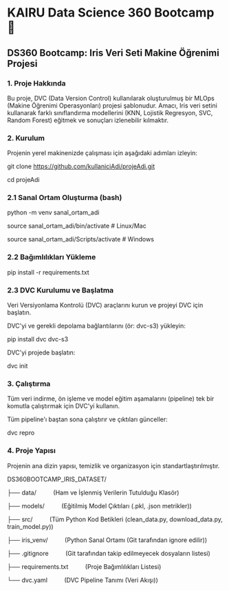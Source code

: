 # KAIRU Data Science 360 Bootcamp 🚀
## DS360 Bootcamp: Iris Veri Seti Makine Öğrenimi Projesi


### 1. Proje Hakkında

Bu proje, DVC (Data Version Control) kullanılarak oluşturulmuş bir MLOps (Makine Öğrenimi Operasyonları) projesi şablonudur. Amacı, Iris veri setini kullanarak farklı sınıflandırma modellerini (KNN, Lojistik Regresyon, SVC, Random Forest) eğitmek ve sonuçları izlenebilir kılmaktır.


### 2. Kurulum

Projenin yerel makinenizde çalışması için aşağıdaki adımları izleyin:

git clone https://github.com/kullaniciAdi/projeAdi.git

cd projeAdi


### 2.1 Sanal Ortam Oluşturma (bash)

python -m venv sanal_ortam_adi

source sanal_ortam_adi/bin/activate  # Linux/Mac

source sanal_ortam_adi/Scripts/activate   # Windows


### 2.2 Bağımlılıkları Yükleme

pip install -r requirements.txt


### 2.3 DVC Kurulumu ve Başlatma

Veri Versiyonlama Kontrolü (DVC) araçlarını kurun ve projeyi DVC için başlatın.

DVC'yi ve gerekli depolama bağlantılarını (ör: dvc-s3) yükleyin:

pip install dvc dvc-s3

DVC'yi projede başlatın:

dvc init


### 3. Çalıştırma

Tüm veri indirme, ön işleme ve model eğitim aşamalarını (pipeline) tek bir komutla çalıştırmak için DVC'yi kullanın.

Tüm pipeline'ı baştan sona çalıştırır ve çıktıları günceller:

dvc repro


### 4. Proje Yapısı

Projenin ana dizin yapısı, temizlik ve organizasyon için standartlaştırılmıştır.

DS360BOOTCAMP_IRIS_DATASET/

├── data/             &nbsp;&nbsp;&nbsp;&nbsp;&nbsp;&nbsp;&nbsp;&nbsp; (Ham ve İşlenmiş Verilerin Tutulduğu Klasör)

├── models/           &nbsp;&nbsp;&nbsp;&nbsp;&nbsp;&nbsp;&nbsp;&nbsp; (Eğitilmiş Model Çıktıları (.pkl, .json metrikler))

├── src/              &nbsp;&nbsp;&nbsp;&nbsp;&nbsp;&nbsp;&nbsp;&nbsp; (Tüm Python Kod Betikleri (clean_data.py, download_data.py, train_model.py))

├── iris_venv/        &nbsp;&nbsp;&nbsp;&nbsp;&nbsp;&nbsp;&nbsp;&nbsp; (Python Sanal Ortamı (Git tarafından ignore edilir))

├── .gitignore        &nbsp;&nbsp;&nbsp;&nbsp;&nbsp;&nbsp;&nbsp;&nbsp; (Git tarafından takip edilmeyecek dosyaların listesi)

├── requirements.txt  &nbsp;&nbsp;&nbsp;&nbsp;&nbsp;&nbsp;&nbsp;&nbsp; (Proje Bağımlılıkları Listesi)

└── dvc.yaml          &nbsp;&nbsp;&nbsp;&nbsp;&nbsp;&nbsp;&nbsp;&nbsp; (DVC Pipeline Tanımı (Veri Akışı))
